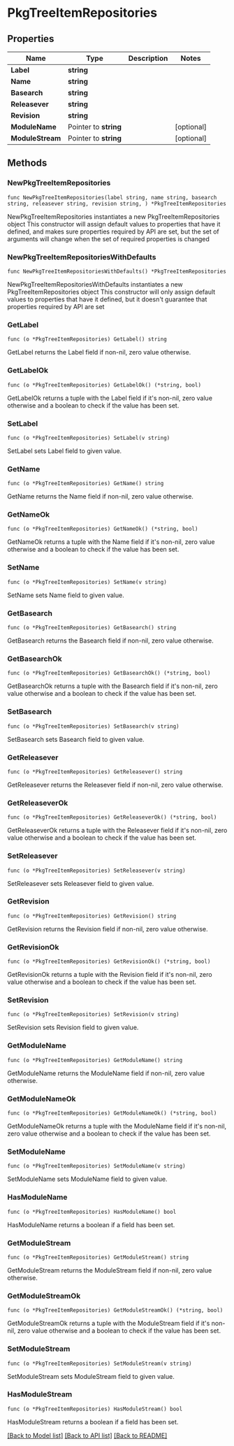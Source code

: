 # PkgTreeItemRepositories

## Properties

Name | Type | Description | Notes
------------ | ------------- | ------------- | -------------
**Label** | **string** |  | 
**Name** | **string** |  | 
**Basearch** | **string** |  | 
**Releasever** | **string** |  | 
**Revision** | **string** |  | 
**ModuleName** | Pointer to **string** |  | [optional] 
**ModuleStream** | Pointer to **string** |  | [optional] 

## Methods

### NewPkgTreeItemRepositories

`func NewPkgTreeItemRepositories(label string, name string, basearch string, releasever string, revision string, ) *PkgTreeItemRepositories`

NewPkgTreeItemRepositories instantiates a new PkgTreeItemRepositories object
This constructor will assign default values to properties that have it defined,
and makes sure properties required by API are set, but the set of arguments
will change when the set of required properties is changed

### NewPkgTreeItemRepositoriesWithDefaults

`func NewPkgTreeItemRepositoriesWithDefaults() *PkgTreeItemRepositories`

NewPkgTreeItemRepositoriesWithDefaults instantiates a new PkgTreeItemRepositories object
This constructor will only assign default values to properties that have it defined,
but it doesn't guarantee that properties required by API are set

### GetLabel

`func (o *PkgTreeItemRepositories) GetLabel() string`

GetLabel returns the Label field if non-nil, zero value otherwise.

### GetLabelOk

`func (o *PkgTreeItemRepositories) GetLabelOk() (*string, bool)`

GetLabelOk returns a tuple with the Label field if it's non-nil, zero value otherwise
and a boolean to check if the value has been set.

### SetLabel

`func (o *PkgTreeItemRepositories) SetLabel(v string)`

SetLabel sets Label field to given value.


### GetName

`func (o *PkgTreeItemRepositories) GetName() string`

GetName returns the Name field if non-nil, zero value otherwise.

### GetNameOk

`func (o *PkgTreeItemRepositories) GetNameOk() (*string, bool)`

GetNameOk returns a tuple with the Name field if it's non-nil, zero value otherwise
and a boolean to check if the value has been set.

### SetName

`func (o *PkgTreeItemRepositories) SetName(v string)`

SetName sets Name field to given value.


### GetBasearch

`func (o *PkgTreeItemRepositories) GetBasearch() string`

GetBasearch returns the Basearch field if non-nil, zero value otherwise.

### GetBasearchOk

`func (o *PkgTreeItemRepositories) GetBasearchOk() (*string, bool)`

GetBasearchOk returns a tuple with the Basearch field if it's non-nil, zero value otherwise
and a boolean to check if the value has been set.

### SetBasearch

`func (o *PkgTreeItemRepositories) SetBasearch(v string)`

SetBasearch sets Basearch field to given value.


### GetReleasever

`func (o *PkgTreeItemRepositories) GetReleasever() string`

GetReleasever returns the Releasever field if non-nil, zero value otherwise.

### GetReleaseverOk

`func (o *PkgTreeItemRepositories) GetReleaseverOk() (*string, bool)`

GetReleaseverOk returns a tuple with the Releasever field if it's non-nil, zero value otherwise
and a boolean to check if the value has been set.

### SetReleasever

`func (o *PkgTreeItemRepositories) SetReleasever(v string)`

SetReleasever sets Releasever field to given value.


### GetRevision

`func (o *PkgTreeItemRepositories) GetRevision() string`

GetRevision returns the Revision field if non-nil, zero value otherwise.

### GetRevisionOk

`func (o *PkgTreeItemRepositories) GetRevisionOk() (*string, bool)`

GetRevisionOk returns a tuple with the Revision field if it's non-nil, zero value otherwise
and a boolean to check if the value has been set.

### SetRevision

`func (o *PkgTreeItemRepositories) SetRevision(v string)`

SetRevision sets Revision field to given value.


### GetModuleName

`func (o *PkgTreeItemRepositories) GetModuleName() string`

GetModuleName returns the ModuleName field if non-nil, zero value otherwise.

### GetModuleNameOk

`func (o *PkgTreeItemRepositories) GetModuleNameOk() (*string, bool)`

GetModuleNameOk returns a tuple with the ModuleName field if it's non-nil, zero value otherwise
and a boolean to check if the value has been set.

### SetModuleName

`func (o *PkgTreeItemRepositories) SetModuleName(v string)`

SetModuleName sets ModuleName field to given value.

### HasModuleName

`func (o *PkgTreeItemRepositories) HasModuleName() bool`

HasModuleName returns a boolean if a field has been set.

### GetModuleStream

`func (o *PkgTreeItemRepositories) GetModuleStream() string`

GetModuleStream returns the ModuleStream field if non-nil, zero value otherwise.

### GetModuleStreamOk

`func (o *PkgTreeItemRepositories) GetModuleStreamOk() (*string, bool)`

GetModuleStreamOk returns a tuple with the ModuleStream field if it's non-nil, zero value otherwise
and a boolean to check if the value has been set.

### SetModuleStream

`func (o *PkgTreeItemRepositories) SetModuleStream(v string)`

SetModuleStream sets ModuleStream field to given value.

### HasModuleStream

`func (o *PkgTreeItemRepositories) HasModuleStream() bool`

HasModuleStream returns a boolean if a field has been set.


[[Back to Model list]](../README.md#documentation-for-models) [[Back to API list]](../README.md#documentation-for-api-endpoints) [[Back to README]](../README.md)


